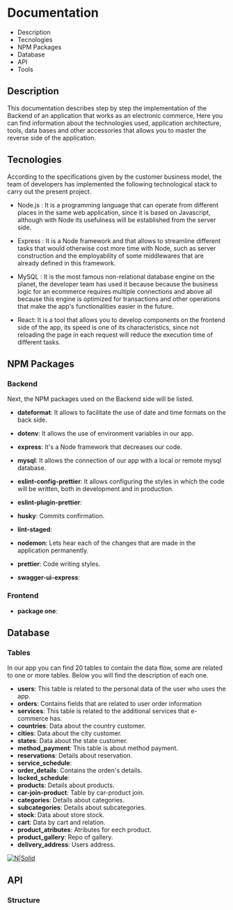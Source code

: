 # Documentation

- Description
- Tecnologies
- NPM Packages
- Database
- API
- Tools

## Description
This documentation describes step by step the implementation of the Backend of an application that works as an electronic commerce,
Here you can find information about the technologies used, application architecture, tools, data bases and other accessories
that allows you to master the reverse side of the application.

## Tecnologies

According to the specifications given by the customer business model, the team of developers has implemented the following
technological stack to carry out the present project.

- Node.js : It is a programming language that can operate from different places in the same web application, since it is based on
Javascript, although with Node its usefulness will be established from the server side.

- Express : It is a Node framework and that allows to streamline different tasks that would otherwise cost more time with Node, such as
server construction and the employability of some middlewares that are already defined in this framework.

- MySQL :  It is the most famous non-relational database engine on the planet, the developer team has used it because
because the business logic for an ecommerce requires multiple connections and above all because this engine is optimized
for transactions and other operations that make the app's functionalities easier in the future.

- React: It is a tool that allows you to develop components on the frontend side of the app, its speed is one of its characteristics,
since not reloading the page in each request will reduce the execution time of different tasks.

## NPM Packages

### Backend

Next, the NPM packages used on the Backend side will be listed.

- **dateformat**: It allows to facilitate the use of   date and time formats on the back side.
- **dotenv**: It allows the use of environment variables in our app.
- **express**:  It's a Node framework that decreases our code.
- **mysql**:  It allows the connection of our app with a local or remote mysql database.

- **eslint-config-prettier**: It allows configuring the styles in which the code will be written, both in development and in production.
- **eslint-plugin-prettier**:
- **husky**: Commits confirmation. 
- **lint-staged**:
- **nodemon**: Lets hear each of the changes that are made in the application permanently.
- **prettier**: Code writing styles.
- **swagger-ui-express**:

### Frontend

- **package one**:


## Database

### Tables

In our app you can find 20 tables to contain the data flow, some are related to one or more tables. Below you will find the description of each one.

* **users**: This table is related to the personal data of the user who uses the app.
* **orders**: 
Contains fields that are related to user order information
* **services**: 
This table is related to the additional services that e-commerce has. 
* **countries**: Data about the country customer.
* **cities**: Data about the city customer.
* **states**: Data about the state customer. 
* **method_payment**: This table is about method payment. 
* **reservations**: Details about reservation. 
* **service_schedule**: 
* **order_details**: Contains the orden's details.  
* **locked_schedule**:  
* **products**: Details about products. 
* **car-join-product**: Table by car-product join. 
* **categories**: Details about categories. 
* **subcategories**: Details about subcategories.
* **stock**: Data about store stock. 
* **cart**: Data by cart and relation.
* **product_atributes**: Atributes for eech product.
* **product_gallery**: Repo of gallery.
* **delivery_address**: Users address.

[![N|Solid](https://user-images.githubusercontent.com/57742000/85933961-6e1f9e00-b8a2-11ea-9e0f-dcfa8702d219.png)](https://nodesource.com/products/nsolid)
## API

### Structure 
